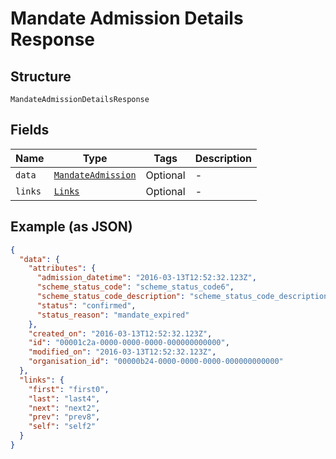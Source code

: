 
# Mandate Admission Details Response

## Structure

`MandateAdmissionDetailsResponse`

## Fields

| Name | Type | Tags | Description |
|  --- | --- | --- | --- |
| `data` | [`MandateAdmission`](../../doc/models/mandate-admission.md) | Optional | - |
| `links` | [`Links`](../../doc/models/links.md) | Optional | - |

## Example (as JSON)

```json
{
  "data": {
    "attributes": {
      "admission_datetime": "2016-03-13T12:52:32.123Z",
      "scheme_status_code": "scheme_status_code6",
      "scheme_status_code_description": "scheme_status_code_description4",
      "status": "confirmed",
      "status_reason": "mandate_expired"
    },
    "created_on": "2016-03-13T12:52:32.123Z",
    "id": "00001c2a-0000-0000-0000-000000000000",
    "modified_on": "2016-03-13T12:52:32.123Z",
    "organisation_id": "00000b24-0000-0000-0000-000000000000"
  },
  "links": {
    "first": "first0",
    "last": "last4",
    "next": "next2",
    "prev": "prev8",
    "self": "self2"
  }
}
```

